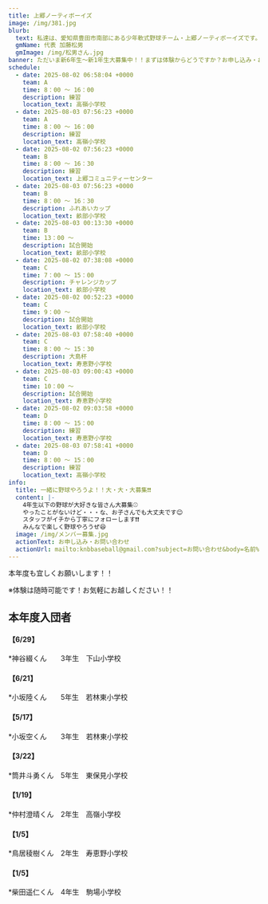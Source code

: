 ```yaml
---
title: 上郷ノーティボーイズ
image: /img/381.jpg
blurb:
  text: 私達は、愛知県豊田市南部にある少年軟式野球チーム・上郷ノーティボーイズです。野球を愛する少年・少女達の夢を育み、軟式野球を正しく指導し、体力向上と礼儀を養成します。また、親友同士の友情と交歓の場を与え、規則正しい明朗な少年・少女を育成することを目的としています。
  gmName: 代表 加藤松男
  gmImage: /img/松男さん.jpg
banner: ただいま新6年生～新1年生大募集中！！まずは体験からどうですか？お申し込み・お問い合わせはお気軽にどうぞ！！
schedule:
  - date: 2025-08-02 06:58:04 +0000
    team: A
    time: 8：00 ～ 16：00
    description: 練習
    location_text: 高嶺小学校
  - date: 2025-08-03 07:56:23 +0000
    team: A
    time: 8：00 ～ 16：00
    description: 練習
    location_text: 高嶺小学校
  - date: 2025-08-02 07:56:23 +0000
    team: B
    time: 8：00 ～ 16：30
    description: 練習
    location_text: 上郷コミュニティーセンター
  - date: 2025-08-03 07:56:23 +0000
    team: B
    time: 8：00 ～ 16：30
    description: ふれあいカップ
    location_text: 畝部小学校
  - date: 2025-08-03 00:13:30 +0000
    team: B
    time: 13：00 ～
    description: 試合開始
    location_text: 畝部小学校
  - date: 2025-08-02 07:38:08 +0000
    team: C
    time: 7：00 ～ 15：00
    description: チャレンジカップ
    location_text: 畝部小学校
  - date: 2025-08-02 00:52:23 +0000
    team: C
    time: 9：00 ～
    description: 試合開始
    location_text: 畝部小学校
  - date: 2025-08-03 07:58:40 +0000
    team: C
    time: 8：00 ～ 15：30
    description: 大島杯
    location_text: 寿恵野小学校
  - date: 2025-08-03 09:00:43 +0000
    team: C
    time: 10：00 ～
    description: 試合開始
    location_text: 寿恵野小学校
  - date: 2025-08-02 09:03:58 +0000
    team: D
    time: 8：00 ～ 15：00
    description: 練習
    location_text: 寿恵野小学校
  - date: 2025-08-03 07:58:41 +0000
    team: D
    time: 8：00 ～ 15：00
    description: 練習
    location_text: 高嶺小学校
info:
  title: 一緒に野球やろうよ！！大・大・大募集❗❗
  content: |-
    4年生以下の野球が大好きな皆さん大募集⚾
    やったことがないけど・・・な、お子さんでも大丈夫です😊
    スタッフがイチから丁寧にフォローします❗❗
    みんなで楽しく野球やろうぜ😆
  image: /img/メンバー募集.jpg
  actionText: お申し込み・お問い合わせ
  actionUrl: mailto:knbbaseball@gmail.com?subject=お問い合わせ&body=名前%20%3A%0D%0Aふりがな%20%3A%0D%0A電話%20%3A%0D%0A学校名%20%3A%0D%0A学年%20%3A%0D%0Aお問い合せ内容%20%3A（例、体験・見学・入団希望）
---
```

本年度も宜しくお願いします！！


※体験は随時可能です！お気軽にお越しください！！

## 本年度入団者

#### 【6/29】

*神谷綴くん　　3年生　下山小学校

#### 【6/21】

*小坂陸くん　　5年生　若林東小学校

#### 【5/17】

*小坂空くん　　3年生　若林東小学校

#### 【3/22】

*筒井斗勇くん　5年生　東保見小学校

#### 【1/19】

*仲村澄晴くん　2年生　高嶺小学校

#### 【1/5】

*鳥居稜樹くん　2年生　寿恵野小学校

#### 【1/5】

*柴田遥仁くん　4年生　駒場小学校

